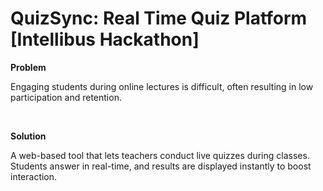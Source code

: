 # QuizSync: Real Time Quiz Platform [Intellibus Hackathon]

**Problem**

Engaging students during online lectures is difficult, often resulting in low participation and retention.

<br>

**Solution**

A web-based tool that lets teachers conduct live quizzes during classes. Students answer in real-time, and results are displayed instantly to boost interaction.
